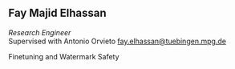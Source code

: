 ## Fay Majid Elhassan

*Research Engineer*\
Supervised with Antonio Orvieto
<fay.elhassan@tuebingen.mpg.de>

Finetuning and Watermark Safety